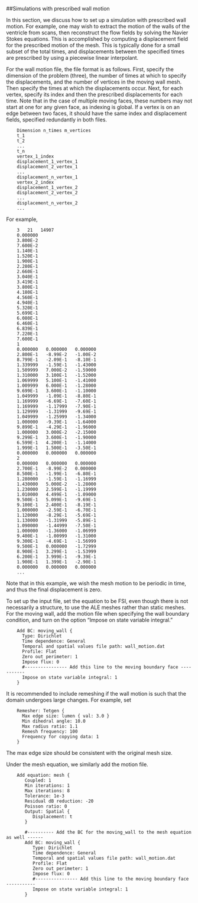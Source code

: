 ##Simulations with prescribed wall motion

In this section, we discuss how to set up a simulation with prescribed wall motion. For example, one may wish to extract the motion of the walls of the ventricle from scans, then reconstruct the flow fields by solving the Navier Stokes equations. This is accomplished by computing a displacement field for the prescribed motion of the mesh. This is typically done for a small subset of the total times, and displacements between the specified times are prescribed by using a piecewise linear interpolant.

For the wall motion file, the file format is as follows. First, specify the dimension of the problem (three), the number of times at which to specify the displacements, and the number of vertices in the moving wall mesh. Then specify the times at which the displacements occur. Next, for each vertex, specify its index and then the prescribed displacements for each time. Note that in the case of multiple moving faces, these numbers may not start at one for any given face, as indexing is global. If a vertex is on an edge between two faces, it should have the same index and displacement fields, specified redundantly in both files.

        Dimension n_times m_vertices
        t_1
        t_2
        ...
        t_n
        vertex_1_index
        displacement_1_vertex_1
        displacement_2_vertex_1
        ...
        displacement_n_vertex_1
        vertex_2_index 
        displacement_1_vertex_2
        displacement_2_vertex_2
        ...
        displacement_n_vertex_2
        ... 

For example,

        3   21   14907
        0.000000
        3.800E-2
        7.600E-2
        1.140E-1
        1.520E-1
        1.900E-1
        2.280E-1
        2.660E-1
        3.040E-1
        3.419E-1
        3.800E-1
        4.180E-1
        4.560E-1
        4.940E-1
        5.320E-1
        5.699E-1
        6.080E-1
        6.460E-1
        6.839E-1
        7.220E-1
        7.600E-1
        1
        0.000000   0.000000   0.000000   
        2.800E-1   -8.99E-2   -1.00E-2   
        8.799E-1   -2.09E-1   -8.10E-1   
        1.339999   -1.59E-1   -1.43000   
        1.509999   7.000E-2   -1.59000   
        1.310000   3.100E-1   -1.52000   
        1.069999   5.100E-1   -1.41000   
        1.009999   6.000E-1   -1.28000   
        9.699E-1   3.600E-1   -1.10000   
        1.049999   -1.09E-1   -8.80E-1   
        1.169999   -6.69E-1   -7.60E-1   
        1.169999   -1.17999   -7.90E-1   
        1.129999   -1.31999   -9.69E-1   
        1.049999   -1.25999   -1.34000   
        1.000000   -9.39E-1   -1.64000   
        9.899E-1   -4.29E-1   -1.96000   
        1.000000   3.000E-2   -2.15000   
        9.299E-1   3.600E-1   -1.90000   
        6.599E-1   4.200E-1   -1.14000   
        1.999E-1   1.500E-1   -3.50E-1   
        0.000000   0.000000   0.000000   
        2
        0.000000   0.000000   0.000000   
        2.700E-1   -8.99E-2   0.000000   
        8.500E-1   -1.99E-1   -6.80E-1   
        1.280000   -1.59E-1   -1.16999   
        1.430000   5.000E-2   -1.28000   
        1.230000   2.599E-1   -1.19999   
        1.010000   4.499E-1   -1.09000   
        9.500E-1   5.099E-1   -9.69E-1   
        9.100E-1   2.400E-1   -8.19E-1   
        1.000000   -2.59E-1   -6.70E-1   
        1.120000   -8.29E-1   -5.69E-1   
        1.130000   -1.31999   -5.89E-1   
        1.090000   -1.44999   -7.50E-1   
        1.000000   -1.36000   -1.06999   
        9.400E-1   -1.00999   -1.31000   
        9.300E-1   -4.69E-1   -1.56999   
        9.500E-1   0.000000   -1.72999   
        8.900E-1   3.299E-1   -1.53999   
        6.200E-1   3.999E-1   -9.39E-1   
        1.900E-1   1.399E-1   -2.90E-1   
        0.000000   0.000000   0.000000  
        ... 

Note that in this example, we wish the mesh motion to be periodic in time, and thus the final displacement is zero.

To set up the input file, set the equation to be FSI, even though there is not necessarily a structure, to use the ALE meshes rather than static meshes. For the moving wall, add the motion file when specifying the wall boundary condition, and turn on the option “Impose on state variable integral.”

        Add BC: moving_wall {
          Type: Dirichlet 
          Time dependence: General
          Temporal and spatial values file path: wall_motion.dat
          Profile: Flat
          Zero out perimeter: 1
          Impose flux: 0
          #---------------- Add this line to the moving boundary face -----------
          Impose on state variable integral: 1
        }

It is recommended to include remeshing if the wall motion is such that the domain undergoes large changes. For example, set

        Remesher: Tetgen {
          Max edge size: lumen { val: 3.0 }
          Min dihedral angle: 10.0
          Max radius ratio: 1.1
          Remesh frequency: 100
          Frequency for copying data: 1  
        }

The max edge size should be consistent with the original mesh size.

Under the mesh equation, we similarly add the motion file.

        Add equation: mesh {
           Coupled: 1
           Min iterations: 1
           Max iterations: 8
           Tolerance: 1e-3
           Residual dB reduction: -20
           Poisson ratio: 0
           Output: Spatial {
              Displacement: t
           }
           
           #---------- Add the BC for the moving_wall to the mesh equation as well ------
           Add BC: moving_wall {
              Type: Dirichlet 
              Time dependence: General
              Temporal and spatial values file path: wall_motion.dat
              Profile: Flat
              Zero out perimeter: 1
              Impose flux: 0
              #---------------- Add this line to the moving boundary face -----------
              Impose on state variable integral: 1
           }
